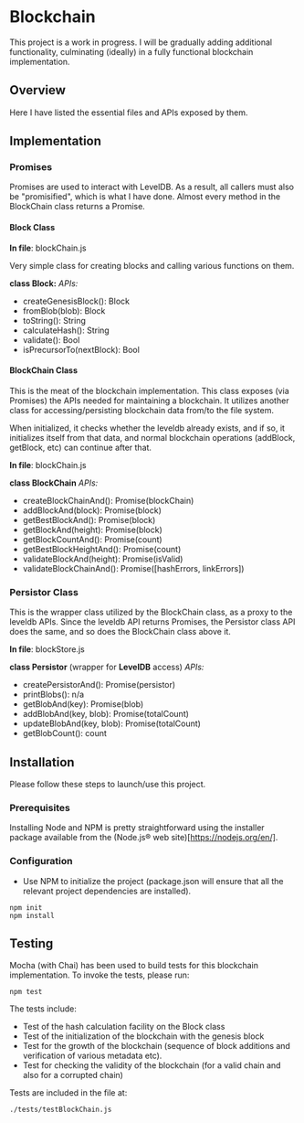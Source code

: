 # Blockchain

This project is a work in progress. I will be gradually adding additional functionality, culminating (ideally) in a fully functional blockchain implementation.

## Overview

Here I have listed the essential files and APIs exposed by them.

## Implementation

### Promises

Promises are used to interact with LevelDB. As a result, all callers must also be "promisified", which is what I have done. Almost every method in the BlockChain class returns a Promise.

#### Block Class

**In file**: blockChain.js

Very simple class for creating blocks and calling various functions on them.

**class Block:**
*APIs:*
- createGenesisBlock(): Block
- fromBlob(blob): Block
- toString(): String
- calculateHash(): String
- validate(): Bool
- isPrecursorTo(nextBlock): Bool

#### BlockChain Class

This is the meat of the blockchain implementation. This class exposes (via Promises) the APIs needed for maintaining a blockchain. It utilizes another class for accessing/persisting blockchain data from/to the file system.

When initialized, it checks whether the leveldb already exists, and if so, it initializes itself from that data, and normal blockchain operations (addBlock, getBlock, etc) can continue after that.

**In file**: blockChain.js

**class BlockChain**
*APIs:*
- createBlockChainAnd(): Promise(blockChain)
- addBlockAnd(block): Promise(block)
- getBestBlockAnd(): Promise(block)
- getBlockAnd(height): Promise(block)
- getBlockCountAnd(): Promise(count)
- getBestBlockHeightAnd(): Promise(count)
- validateBlockAnd(height): Promise(isValid)
- validateBlockChainAnd(): Promise([hashErrors, linkErrors])

### Persistor Class

This is the wrapper class utilized by the BlockChain class, as a proxy to the leveldb APIs. Since the leveldb API returns Promises, the Persistor class API does the same, and so does the BlockChain class above it.

**In file**: blockStore.js

**class Persistor** (wrapper for **LevelDB** access)
*APIs:*
- createPersistorAnd(): Promise(persistor)
- printBlobs(): n/a
- getBlobAnd(key): Promise(blob)
- addBlobAnd(key, blob): Promise(totalCount)
- updateBlobAnd(key, blob): Promise(totalCount)
- getBlobCount(): count


## Installation

Please follow these steps to launch/use this project.

### Prerequisites

Installing Node and NPM is pretty straightforward using the installer package available from the (Node.js® web site)[https://nodejs.org/en/].

### Configuration

- Use NPM to initialize the project (package.json will ensure that all the relevant project dependencies are installed).
```
npm init
npm install
```

## Testing

Mocha (with Chai) has been used to build tests for this blockchain implementation. To invoke the tests, please run:

```
npm test
```

The tests include:
- Test of the hash calculation facility on the Block class
- Test of the initialization of the blockchain with the genesis block
- Test for the growth of the blockchain (sequence of block additions and verification of various metadata etc).
- Test for checking the validity of the blockchain (for a valid chain and also for a corrupted chain)

Tests are included in the file at:
```
./tests/testBlockChain.js
```
